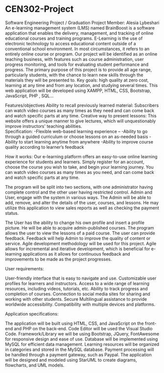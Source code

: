# CEN302-Project
Software Engineering Project / Graduation Project
Member: Alesia Lybeshari
An e-learning management system (LMS) named BrainBoost is a software application that enables the delivery, management, and tracking of online educational courses and training programs. E-Learning is the use of electronic technology to access educational content outside of a conventional school environment. In most circumstances, it refers to an entirely online course or program. Our project will be identified as an online teaching business, with features such as course administration, user progress monitoring, and tools for evaluating student performance and progress. The primary purpose of this project is to provide all age range, particularly students, with the chance to learn new skills through the materials they will be presented to. Key goals: high quality at zero cost, learning at any time and from any location, and studying several times. This web application will be developed using XAMPP, HTML, CSS, Bootstrap, JavaScript, PHP , SQL…

Features/objectives 
Ability to recall previously learned material: Subscribers can watch video courses as many times as they need and can come back and watch specific parts at any time.  Creative way to present lessons: This website offers a unique manner to give lectures, which will unquestionably improve instructors' teaching abilities.              
Specification:
-Flexible web-based learning experience –
-Ability to go through a guided curriculum or choose lessons on an as-needed basis 
-Ability to start learning anytime from anywhere 
-Ability to improve course quality according to learner’s feedback 

How it works:                                                                                                                                                          Our e-learning platform offers an easy-to-use online learning experience for students and learners. Simply register for an account, choose the course you wish to take, and begin your learning journey. You can watch video courses as many times as you need, and can come back and watch specific parts at any time.


The program will be split into two sections, with one administrator having complete control and the other user having restricted control.                              Admin and User, engage with the system in various ways.
The Admin will be able to add, remove, and alter the details of the user, courses, and lessons. He may utilize this application to view sales reports as well as checking the payment status.

The User has the ability to change his own profile and insert a profile picture. He will be able to acquire admin-published courses. The program allows the user to view the lessons of a paid course. The user can provide feedback. Feedback will help Admin to improve the quality of content or service. 
Agile development methodology will be used for this project.                                                                                                          Agile allows for incremental and iterative development, which is beneficial for e-learning applications as it allows for continuous feedback and improvements to be made as the project progresses.

User requirements:

User-friendly interface that is easy to navigate and use.
Customizable user profiles for learners and instructors.
Access to a wide range of learning resources, including videos, tutorials, etc.
Ability to track progress and completion of courses.
Connection to social media sites for sharing and working with other students.                                                                                        Secure 
Multilingual assistance to provide worldwide accessibility.
Compatibility with multiple devices and platforms.

Application specifications:

The application will be built using HTML, CSS, and JavaScript on the front-end and PHP on the back-end.
Code Editor will be used the Visual Studio Code.
Framework/Library we will be using Bootstrap, JQuery, FontAwesome for responsive design and ease of use.
Database will be implemented using MySQL for efficient data management.
Learning resources will be organized in categories and stored in the MySQL database.
Payment processing will be handled through a payment gateway, such as Paypal.
The application will be designed and modeled using StarUML to create diagrams, flowcharts, and UML models.
